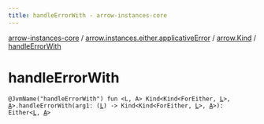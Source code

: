 ```yaml
---
title: handleErrorWith - arrow-instances-core
---
```


[arrow-instances-core](../../index.html) / [arrow.instances.either.applicativeError](../index.html) / [arrow.Kind](index.html) / [handleErrorWith](./handle-error-with.html)

# handleErrorWith

`@JvmName("handleErrorWith") fun <L, A> Kind<Kind<ForEither, `[`L`](handle-error-with.html#L)`>, `[`A`](handle-error-with.html#A)`>.handleErrorWith(arg1: (`[`L`](handle-error-with.html#L)`) -> Kind<Kind<ForEither, `[`L`](handle-error-with.html#L)`>, `[`A`](handle-error-with.html#A)`>): Either<`[`L`](handle-error-with.html#L)`, `[`A`](handle-error-with.html#A)`>`
